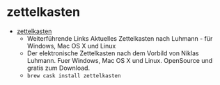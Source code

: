 # zettelkasten
- [zettelkasten](http://zettelkasten.danielluedecke.de/)
  -  Weiterführende Links Aktuelles Zettelkasten nach Luhmann - für Windows, Mac OS X und Linux
  - Der elektronische Zettelkasten nach dem Vorbild von Niklas Luhmann. Fuer Windows, Mac OS X und Linux. OpenSource und gratis zum Download.
  - `brew cask install zettelkasten`
